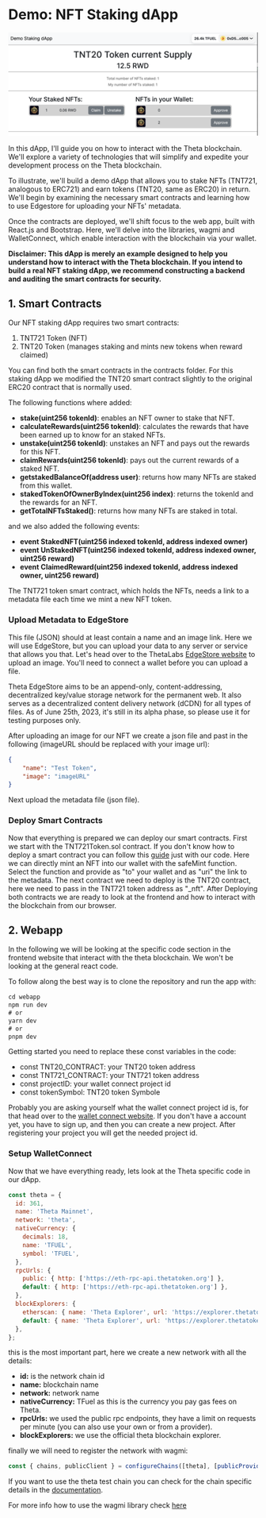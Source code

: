 # Demo: NFT Staking dApp

![ExampleImage](/images/StakingDAppExample.png)

In this dApp, I'll guide you on how to interact with the Theta blockchain. We'll explore a variety of technologies that 
will simplify and expedite your development process on the Theta blockchain.

To illustrate, we'll build a demo dApp that allows you to stake NFTs (TNT721, analogous to ERC721) and earn tokens 
(TNT20, same as ERC20) in return. We'll begin by examining the necessary smart contracts and learning how to use 
Edgestore for uploading your NFTs' metadata.

Once the contracts are deployed, we'll shift focus to the web app, built with React.js and Bootstrap. Here, we'll delve 
into the libraries, wagmi and WalletConnect, which enable interaction with the blockchain via your wallet.

**Disclaimer: This dApp is merely an example designed to help you understand how to interact with the Theta blockchain. 
If you intend to build a real NFT staking dApp, we recommend constructing a backend and auditing the smart contracts for 
security.**
## 1. Smart Contracts
Our NFT staking dApp requires two smart contracts:
1. TNT721 Token (NFT)
2. TNT20 Token (manages staking and mints new tokens when reward claimed)

You can find both the smart contracts in the contracts folder. For this staking dApp we modified the TNT20 smart contract
slightly to the original ERC20 contract that is normally used. 

The following functions where added:
- **stake(uint256 tokenId)**: enables an NFT owner to stake that NFT.
- **calculateRewards(uint256 tokenId)**: calculates the rewards that have been earned up to know for an staked NFTs.
- **unstake(uint256 tokenId)**: unstakes an NFT and pays out the rewards for this NFT.
- **claimRewards(uint256 tokenId)**: pays out the current rewards of a staked NFT.
- **getstakedBalanceOf(address user)**: returns how many NFTs are staked from this wallet.
- **stakedTokenOfOwnerByIndex(uint256 index)**: returns the tokenId and the rewards for an NFT.
- **getTotalNFTsStaked()**: returns how many NFTs are staked in total.

and we also added the following events:
- **event StakedNFT(uint256 indexed tokenId, address indexed owner)**
- **event UnStakedNFT(uint256 indexed tokenId, address indexed owner, uint256 reward)**
- **event ClaimedReward(uint256 indexed tokenId, address indexed owner, uint256 reward)**

The TNT721 token smart contract, which holds the NFTs, 
needs a link to a metadata file each time we mint a new NFT token.

### Upload Metadata to EdgeStore
This file (JSON) should at least contain a name and an image link. Here we will use EdgeStore, but you can upload your 
data to any server or service that allows you that. Let's head over to the ThetaLabs 
[EdgeStore website](https://dev.thetaedgestore.com) to upload an image. You'll need to connect a wallet before you can 
upload a file.

Theta EdgeStore aims to be an append-only, content-addressing, decentralized key/value storage network for the permanent 
web. It also serves as a decentralized content delivery network (dCDN) for all types of files. As of June 25th, 2023, 
it's still in its alpha phase, so please use it for testing purposes only.

After uploading an image for our NFT we create a json file and past in the following (imageURL should be replaced with 
your image url):
```json
{
    "name": "Test Token",
    "image": "imageURL"
}
```
Next upload the metadata file (json file).
### Deploy Smart Contracts
Now that everything is prepared we can deploy our smart contracts. First we start with the TNT721Token.sol contract. 
If you don't know how to deploy a smart contract you can follow this 
[guide](https://docs.thetatoken.org/docs/creating-nfts-on-theta-blockchain) just with our code. Here we can directly 
mint an NFT into our wallet with the safeMint function. Select the function and provide as "to" your wallet and as "uri" 
the link to the metadata.
The next contract we need to deploy is the TNT20 contract, here we need to pass in the TNT721 token address as "_nft".
After Deploying both contracts we are ready to look at the frontend and how to interact with the blockchain from our 
browser.

## 2. Webapp
In the following we will be looking at the specific code section in the frontend website that interact with the theta 
blockchain. We won't be looking at the general react code.

To follow along the best way is to clone the repository and run the app with:
```shell
cd webapp
npm run dev
# or
yarn dev
# or
pnpm dev
```
Getting started you need to replace these const variables in the code:
- const TNT20_CONTRACT: your TNT20 token address
- const TNT721_CONTRACT: your TNT721 token address
- const projectID: your wallet connect project id
- const tokenSymbol: TNT20 token Symbole

Probably you are asking yourself what the wallet connect project id is, for that head over to the 
[wallet connect website](https://cloud.walletconnect.com/sign-in). If you don't have a account yet, you have to sign up,
and then you can create a new project. After registering your project you will get the needed project id.

### Setup WalletConnect
Now that we have everything ready, lets look at the Theta specific code in our dApp.
```javascript
const theta = {
  id: 361,
  name: 'Theta Mainnet',
  network: 'theta',
  nativeCurrency: {
    decimals: 18,
    name: 'TFUEL',
    symbol: 'TFUEL',
  },
  rpcUrls: {
    public: { http: ['https://eth-rpc-api.thetatoken.org'] },
    default: { http: ['https://eth-rpc-api.thetatoken.org'] },
  },
  blockExplorers: {
    etherscan: { name: 'Theta Explorer', url: 'https://explorer.thetatoken.org/' },
    default: { name: 'Theta Explorer', url: 'https://explorer.thetatoken.org/' },
  },
};
```
this is the most important part, here we create a new network with all the details:
- **id:** is the network chain id
- **name:** blockchain name
- **network:** network name
- **nativeCurrency:** TFuel as this is the currency you pay gas fees on Theta.
- **rpcUrls:** we used the public rpc endpoints, they have a limit on requests per minute (you can also use your own or from a provider).
- **blockExplorers:** we use the official theta blockchain explorer.

finally we will need to register the network with wagmi:
```javascript
const { chains, publicClient } = configureChains([theta], [publicProvider()]);
```
If you want to use the theta test chain you can check for the chain specific details in the [documentation](https://docs.thetatoken.org/docs/web3-stack-metamask).

For more info how to use the wagmi library check [here](https://wagmi.sh/)